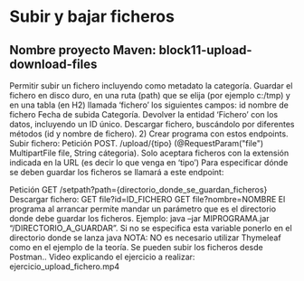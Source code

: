 # Subir y bajar ficheros
## Nombre proyecto Maven: block11-upload-download-files
Permitir subir un fichero incluyendo como metadato la categoría.
Guardar el fichero en disco duro, en una ruta (path) que se elija (por ejemplo c:/tmp)  y en una tabla (en H2) llamada ‘fichero’ los siguientes campos:
id
nombre de fichero
Fecha de subida
Categoría.
Devolver la entidad ‘Fichero’ con los datos, incluyendo un ID único.
Descargar fichero, buscándolo por diferentes métodos (id y nombre de fichero).
2) Crear programa con estos endpoints.
   Subir fichero:  Petición POST. /upload/{tipo} (@RequestParam("file") MultipartFile file,
   String cátegoria).
   Solo aceptara ficheros con la extensión indicada en la URL (es decir lo que venga en ‘tipo’)
   Para especificar dónde se deben guardar los ficheros se llamará a este endpoint:


Petición GET /setpath?path={directorio_donde_se_guardan_ficheros}  
Descargar fichero:
GET file?id=ID_FICHERO
GET file?nombre=NOMBRE
El programa al arrancar permite mandar un parámetro que es el directorio donde debe guardar los ficheros. Ejemplo: java –jar MIPROGRAMA.jar “/DIRECTORIO_A_GUARDAR”. Si no se especifica esta variable ponerlo en el directorio donde se lanza java
NOTA: NO es necesario utilizar Thymeleaf como en el ejemplo de la teoría. Se pueden subir los ficheros desde Postman..
Video explicando el ejercicio a realizar:  ejercicio_upload_fichero.mp4 
